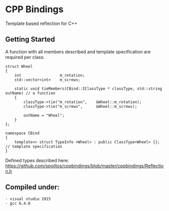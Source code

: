 # CPP Bindings

Template based reflection for C++

## Getting Started

A function with all members described and template specification are required per class:

```
struct Wheel
{
    int                 m_rotation;
    std::vector<int>    m_screws;

    static void tieMembers(CBind::IClassType * classType, std::string outName) // a function
    {
        classType->tie("m_rotation",    &Wheel::m_rotation);
        classType->tie("m_screws",      &Wheel::m_screws);

        outName = "Wheel";
    }
};

namespace CBind
{
    template<> struct TypeInfo <Wheel> : public ClassType<Wheel> {}; // template specification
}
```

Defined types described here:
     https://github.com/spoiltos/cppbindings/blob/master/cppbindings/Reflection.h
     
## Compiled under:
    - visual studio 2015
    - gcc 6.4.0